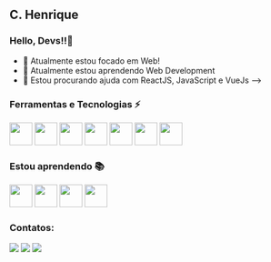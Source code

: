 ## C. Henrique
### Hello, Devs!!👋

- 🔭 Atualmente estou focado em Web!
- 🌱 Atualmente estou aprendendo Web Development
- 🤔 Estou procurando ajuda com ReactJS, JavaScript e VueJs
-->
### Ferramentas e Tecnologias ⚡
<img src="https://cdn.jsdelivr.net/gh/devicons/devicon/icons/microsoftsqlserver/microsoftsqlserver-plain.svg" width="40" height="40"/>          <img src="https://cdn.jsdelivr.net/gh/devicons/devicon/icons/vscode/vscode-original.svg"  width="40" height="40" />          <img src="https://cdn.jsdelivr.net/gh/devicons/devicon/icons/trello/trello-plain.svg"  width="40" height="40"/>          <img src="https://cdn.jsdelivr.net/gh/devicons/devicon/icons/git/git-original.svg"  width="40" height="40"/>          <img src="https://cdn.jsdelivr.net/gh/devicons/devicon/icons/canva/canva-original.svg"  width="40" height="40"/>          <img src="https://cdn.jsdelivr.net/gh/devicons/devicon/icons/windows8/windows8-original.svg"  width="40" height="40"/>          <img src="https://cdn.jsdelivr.net/gh/devicons/devicon/icons/linux/linux-original.svg"  width="40" height="40"/>

### Estou aprendendo 📚
<img src="https://cdn.jsdelivr.net/gh/devicons/devicon/icons/react/react-original.svg"  width="40" height="40"/>          <img src="https://cdn.jsdelivr.net/gh/devicons/devicon/icons/vuejs/vuejs-original.svg"  width="40" height="40"/>          <img src="https://cdn.jsdelivr.net/gh/devicons/devicon/icons/javascript/javascript-original.svg"  width="40" height="40"/>          <img src="https://cdn.jsdelivr.net/gh/devicons/devicon/icons/microsoftsqlserver/microsoftsqlserver-plain.svg" width="40" height="40"/>

### Contatos:

<div sytle="display:flex;justify-content: center;align-items: center;">
<a href="https://instagram.com/henriqueoliveirx" target="_blank"><img src="https://img.shields.io/badge/-Instagram-%23E4405F?style=for-the-badge&logo=instagram&logoColor=white" target="_blank"></a>
<a href = "mailto:camilo.henri.ch@gmail.com"><img src="https://img.shields.io/badge/Gmail-D14836?style=for-the-badge&logo=gmail&logoColor=white" target="_blank"></a>
<a href="https://www.linkedin.com/in/camilohenrique" target="_blank"><img src="https://img.shields.io/badge/-LinkedIn-%230077B5?style=for-the-badge&logo=linkedin&logoColor=white" target="_blank"></a>   
</div>

